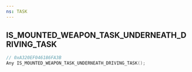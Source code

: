```yaml
---
ns: TASK
---
```

## IS_MOUNTED_WEAPON_TASK_UNDERNEATH_DRIVING_TASK

```c
// 0xA320EF046186FA3B
Any IS_MOUNTED_WEAPON_TASK_UNDERNEATH_DRIVING_TASK();
```

